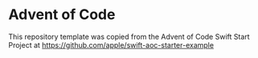 # Advent of Code 

This repository template was copied from the Advent of Code Swift Start Project at https://github.com/apple/swift-aoc-starter-example
